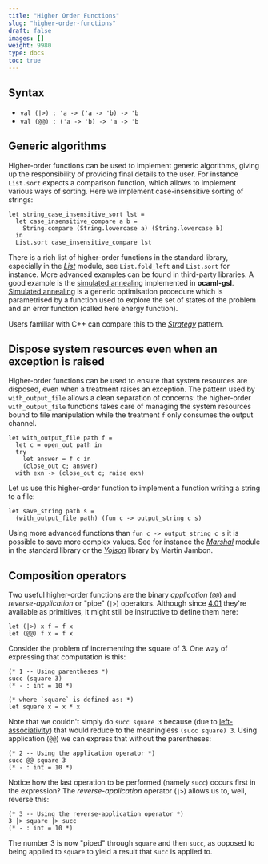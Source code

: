```yaml
---
title: "Higher Order Functions"
slug: "higher-order-functions"
draft: false
images: []
weight: 9980
type: docs
toc: true
---
```


## Syntax
- `val (|>) : 'a -> ('a -> 'b) -> 'b`
- `val (@@) : ('a -> 'b) -> 'a -> 'b`

## Generic algorithms
Higher-order functions can be used to implement generic algorithms, giving up the responsibility of providing final details to the user. For instance `List.sort` expects a comparison function, which allows to implement various ways of sorting. Here we implement case-insensitive sorting of strings:

    let string_case_insensitive_sort lst =
      let case_insensitive_compare a b =
        String.compare (String.lowercase a) (String.lowercase b)
      in
      List.sort case_insensitive_compare lst

There is a rich list of higher-order functions in the standard library, especially in the *[List](http://caml.inria.fr/pub/docs/manual-ocaml/libref/List.html)* module, see `List.fold_left` and `List.sort` for instance.  More advanced examples can be found in third-party libraries.  A good example is the [simulated annealing](http://mmottl.github.io/gsl-ocaml/api/Siman.html) implemented in **ocaml-gsl**.  [Simulated annealing](https://en.wikipedia.org/wiki/Simulated_annealing) is a generic optimisation procedure which is parametrised by a function used to explore the set of states of the problem and an error function (called here energy function).

Users familiar with C++ can compare this to the *[Strategy](https://en.wikibooks.org/wiki/Computer_Science_Design_Patterns/Strategy)* pattern.

## Dispose system resources even when an exception is raised
Higher-order functions can be used to ensure that system resources are disposed, even when a treatment raises an exception.  The pattern used by `with_output_file` allows a clean separation of concerns: the higher-order `with_output_file` functions takes care of managing the system resources bound to file manipulation while the treatment `f` only consumes the output channel.

    let with_output_file path f =
      let c = open_out path in
      try
        let answer = f c in
        (close_out c; answer)
      with exn -> (close_out c; raise exn)

Let us use this higher-order function to implement a function writing a string to a file:

    let save_string path s =
      (with_output_file path) (fun c -> output_string c s)

Using more advanced functions than `fun c -> output_string c s` it is possible to save more complex values.  See for instance the *[Marshal](http://caml.inria.fr/pub/docs/manual-ocaml/libref/Marshal.html)* module in the standard library or the *[Yojson](http://mjambon.com/yojson.html)* library by Martin Jambon.

## Composition operators
Two useful higher-order functions are the binary *application* (`@@`) and *reverse-application* or "pipe" (`|>`) operators. Although since [4.01][1] they're available as primitives, it might still be instructive to define them here:

    let (|>) x f = f x
    let (@@) f x = f x

Consider the problem of incrementing the square of 3. One way of expressing that computation is this:

    (* 1 -- Using parentheses *)
    succ (square 3)
    (* - : int = 10 *)

    (* where `square` is defined as: *)
    let square x = x * x

Note that we couldn't simply do `succ square 3` because (due to [left-associativity][2]) that would reduce to the meaningless `(succ square) 3`. Using application (`@@`) we can express that without the parentheses:

    (* 2 -- Using the application operator *)
    succ @@ square 3
    (* - : int = 10 *)

Notice how the last operation to be performed (namely `succ`) occurs first in the expression? The *reverse-application* operator (`|>`) allows us to, well, reverse this:

    (* 3 -- Using the reverse-application operator *)
    3 |> square |> succ
    (* - : int = 10 *)

The number 3 is now "piped" through `square` and then `succ`, as opposed to being applied to `square` to yield a result that `succ` is applied to.


  [1]: http://caml.inria.fr/pub/docs/manual-ocaml/libref/Pervasives.html
  [2]: http://caml.inria.fr/pub/docs/manual-ocaml/expr.html

